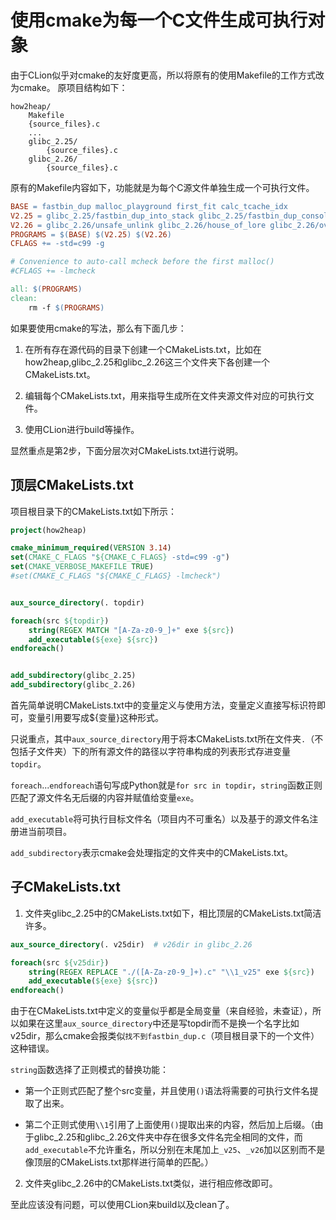 # 使用cmake为每一个C文件生成可执行对象

由于CLion似乎对cmake的友好度更高，所以将原有的使用Makefile的工作方式改为cmake。
原项目结构如下：

```
how2heap/
	Makefile
	{source_files}.c
	...
	glibc_2.25/
		{source_files}.c
	glibc_2.26/
		{source_files}.c
```

原有的Makefile内容如下，功能就是为每个C源文件单独生成一个可执行文件。

```makefile
BASE = fastbin_dup malloc_playground first_fit calc_tcache_idx
V2.25 = glibc_2.25/fastbin_dup_into_stack glibc_2.25/fastbin_dup_consolidate glibc_2.25/unsafe_unlink glibc_2.25/house_of_spirit glibc_2.25/poison_null_byte glibc_2.25/house_of_lore glibc_2.25/overlapping_chunks glibc_2.25/overlapping_chunks_2 glibc_2.25/house_of_force glibc_2.25/large_bin_attack glibc_2.25/unsorted_bin_attack glibc_2.25/unsorted_bin_into_stack glibc_2.25/house_of_einherjar glibc_2.25/house_of_orange
V2.26 = glibc_2.26/unsafe_unlink glibc_2.26/house_of_lore glibc_2.26/overlapping_chunks glibc_2.26/large_bin_attack glibc_2.26/unsorted_bin_attack glibc_2.26/unsorted_bin_into_stack glibc_2.26/house_of_einherjar glibc_2.26/tcache_dup glibc_2.26/tcache_poisoning glibc_2.26/tcache_house_of_spirit
PROGRAMS = $(BASE) $(V2.25) $(V2.26)
CFLAGS += -std=c99 -g

# Convenience to auto-call mcheck before the first malloc()
#CFLAGS += -lmcheck

all: $(PROGRAMS)
clean:
	rm -f $(PROGRAMS)
```

如果要使用cmake的写法，那么有下面几步：

1. 在所有存在源代码的目录下创建一个CMakeLists.txt，比如在how2heap,glibc_2.25和glibc_2.26这三个文件夹下各创建一个CMakeLists.txt。

2. 编辑每个CMakeLists.txt，用来指导生成所在文件夹源文件对应的可执行文件。
3. 使用CLion进行build等操作。

显然重点是第2步，下面分层次对CMakeLists.txt进行说明。

## 顶层CMakeLists.txt

项目根目录下的CMakeLists.txt如下所示：

```cmake
project(how2heap)

cmake_minimum_required(VERSION 3.14)
set(CMAKE_C_FLAGS "${CMAKE_C_FLAGS} -std=c99 -g")
set(CMAKE_VERBOSE_MAKEFILE TRUE)
#set(CMAKE_C_FLAGS "${CMAKE_C_FLAGS} -lmcheck")


aux_source_directory(. topdir)

foreach(src ${topdir})
    string(REGEX MATCH "[A-Za-z0-9_]+" exe ${src})
    add_executable(${exe} ${src})
endforeach()


add_subdirectory(glibc_2.25)
add_subdirectory(glibc_2.26)
```

首先简单说明CMakeLists.txt中的变量定义与使用方法，变量定义直接写标识符即可，变量引用要写成${变量}这种形式。

只说重点，其中`aux_source_directory`用于将本CMakeLists.txt所在文件夹`.`（不包括子文件夹）下的所有源文件的路径以字符串构成的列表形式存进变量`topdir`。

`foreach`...`endforeach`语句写成Python就是`for src in topdir`，`string`函数正则匹配了源文件名无后缀的内容并赋值给变量`exe`。

`add_executable`将可执行目标文件名（项目内不可重名）以及基于的源文件名注册进当前项目。

`add_subdirectory`表示cmake会处理指定的文件夹中的CMakeLists.txt。



## 子CMakeLists.txt

1. 文件夹glibc_2.25中的CMakeLists.txt如下，相比顶层的CMakeLists.txt简洁许多。

```cmake
aux_source_directory(. v25dir)  # v26dir in glibc_2.26

foreach(src ${v25dir})
    string(REGEX REPLACE "./([A-Za-z0-9_]+).c" "\\1_v25" exe ${src})
    add_executable(${exe} ${src})
endforeach()
```

由于在CMakeLists.txt中定义的变量似乎都是全局变量（来自经验，未查证），所以如果在这里`aux_source_directory`中还是写topdir而不是换一个名字比如v25dir，那么cmake会报类似`找不到fastbin_dup.c`（项目根目录下的一个文件）这种错误。

`string`函数选择了正则模式的替换功能：

- 第一个正则式匹配了整个src变量，并且使用`()`语法将需要的可执行文件名提取了出来。

- 第二个正则式使用`\\1`引用了上面使用`()`提取出来的内容，然后加上后缀。（由于glibc_2.25和glibc_2.26文件夹中存在很多文件名完全相同的文件，而`add_executable`不允许重名，所以分别在末尾加上`_v25`、`_v26`加以区别而不是像顶层的CMakeLists.txt那样进行简单的匹配。）

2. 文件夹glibc_2.26中的CMakeLists.txt类似，进行相应修改即可。

至此应该没有问题，可以使用CLion来build以及clean了。